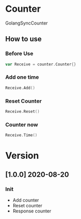# Counter
GolangSyncCounter

## How to use

### Before Use

```go
var Receive = counter.Counter{}
```

### Add one time
```go
Receive.Add()
```

### Reset Counter
```go
Receive.Reset()
```

### Counter now
```go
Receive.Time()
```

# Version

## [1.0.0] 2020-08-20

### Init
- Add counter
- Reset counter
- Response counter


